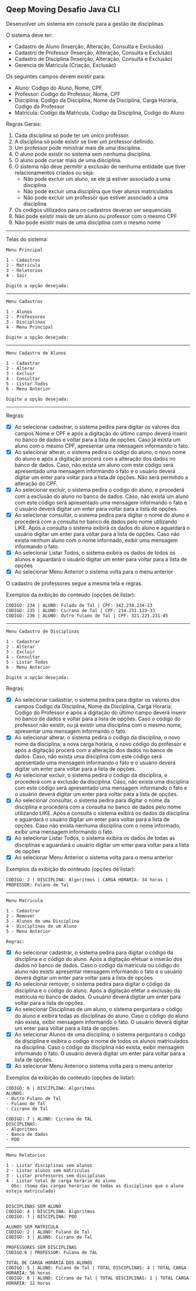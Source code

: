 ## Qeep Moving Desafio Java CLI

Desenvolver um sistema em console para a gestão de disciplinas. 

O sistema deve ter:

- Cadastro de Aluno (Inserção, Alteração, Consulta e Exclusão)
- Cadastro de Professor (Inserção, Alteração, Consulta e Exclusão)
- Cadastro de Disciplina (Inserção, Alteração, Consulta e Exclusão)
- Gerencia de Matricula (Criação, Exclusão)

Os seguintes campos devem existir para: 

- Aluno: Codigo do Aluno, Nome, CPF
- Professor: Codigo do Professor, Nome, CPF
- Disciplina: Codigo da Disciplina, Nome da Disciplina, Carga Horaria, Codigo do Professor
- Matricula: Codigo da Matricula, Codigo da Disciplina, Codigo do Aluno

Regras Gerais: 

1. Cada disciplina só pode ter um único professor.
2. A disciplina só pode existir se tiver um professor definido.
3. Um professor pode ministrar mais de uma disciplina.
4. O aluno pode existir no sistema sem nenhuma disciplina.
5. O aluno pode cursar mais de uma disciplina.
6. O sistema não deve permitir a exclusão de nenhuma entidade que tiver relacionamentos criados ou seja: 
    - Não pode excluir um aluno, se ele já estiver associado a uma disciplina
    - Não pode excluir uma disciplina que tiver alunos matriculados
    - Não pode excluir um professor que estiver associado a uma disciplina
7. Os codigos utilizados para os cadastros deverao ser sequenciais
8. Não pode existir mais de um aluno ou professor com o mesmo CPF
9. Não pode existir mais de uma disciplina com o mesmo nome

---

  Telas do sistema:

    Menu Principal

    1 - Cadastros
    2 - Matricula
    3 - Relatorios
    4 - Sair

    Digite a opção desejada: 

---

    Menu Cadastros

    1 - Alunos
    2 - Professores
    3 - Disciplinas
    4 - Menu Principal

    Digite a opção desejada:

---

    Menu Cadastro de Alunos

    1 - Cadastrar
    2 - Alterar
    3 - Excluir
    4 - Consultar 
    5 - Listar Todos
    6 - Menu Anterior

    Digite a opção desejada: 

---

Regras:

- [x] Ao selecionar cadastrar, o sistema pedira para digitar os valores dos campos Nome e CPF e após a digitação do último campo deverá inserir no banco de dados e voltar para a lista de opções.  Caso já exista um aluno com o mesmo CPF, apresentar uma mensagem informando o fato.
- [x] Ao selecionar alterar, o sistema pedira o codigo do aluno, o novo nome do aluno e após a digitação procerá com a alteração dos dados no banco de dados. Caso, não exista um aluno com este código será apresentado uma mensagem informando o fato e o usuário deverá digitar um enter para voltar para a lista de opções. Não será permitido a alteração do CPF.
- [x] Ao selecionar excluir, o sistema pedira o codigo do aluno, e procederá com a exclusão do aluno no banco de dados. Caso, não exista um aluno com este código será apresentado uma mensagem informando o fato e o usuário deverá digitar um enter para voltar para a lista de opções.
- [x] Ao selecionar consultar, o sistema pedira para digitar o nome do aluno e procederá com a consulta no banco de dados pelo nome utilizando LIKE. Após a consulta o sistema exibirá os dados do aluno e aguardará o usuário digitar um enter para voltar para a lista de opções. Caso não exista nenhum aluno com o nome informado, exibir uma mensagem informando o fato.
- [x] Ao selecionar Listar Todos, o sistema exibira os dados de todos os alunos e aguardará o usuário digitar um enter para voltar para a lista de opções
- [x] Ao selecionar Menu Anterior o sistema volta para o menu anterior

O cadastro de professores segue a mesma tela e regras.

Exemplos da exibição do conteudo (opções de listar):

    CODIGO: 234 | ALUNO: Fulado de Tal | CPF: 342.234.234-23
    CODIGO: 235 | ALUNO: Cicrano de Tal | CPF: 234.231.123-33 
    CODIGO: 236 | ALUNO: Outro fulano de Tal | CPF: 321.221.231-45

-------------------------------------------------

    Menu Cadastro de Disciplinas 

    1 - Cadastrar
    2 - Alterar
    3 - Excluir
    4 - Consultar 
    5 - Listar Todos
    6 - Menu Anterior

    Digite a opção desejada: 

Regras:

- [x] Ao selecionar cadastrar, o sistema pedira para digitar os valores dos campos Codigo da Disciplina, Nome da Disciplina, Carga Horaria, Codigo do Professor e após a digitação do último campo deverá inserir no banco de dados e voltar para a lista de opções. Caso o código do professor não existir, ou já existir uma disciplina com o mesmo nome, apresentar uma mensagem informando o fato.	
- [x] Ao selecionar alterar, o sistema pedira o codigo da disciplina, o novo nome da disciplina, a nova carga horária, o novo código do professor e após a digitação procerá com a alteração dos dados no banco de dados. Caso, não exista uma disciplina com este código será apresentado uma mensagem informando o fato e o usuário deverá digitar um enter para voltar para a lista de opções. 
- [x] Ao selecionar excluir, o sistema pedira o codigo da disciplina, e procederá com a exclusão da disciplina. Caso, não exista uma disciplina com este código será apresentado uma mensagem informando o fato e o usuário deverá digitar um enter para voltar para a lista de opções.
- [x] Ao selecionar consultar, o sistema pedira para digitar o nome da disciplina e procederá com a consulta no banco de dados pelo nome utilizando LIKE. Após a consulta o sistema exibirá os dados da disciplina e aguardará o usuário digitar um enter para voltar para a lista de opções. Caso não exista nenhuma disciplina com o nome informado, exibir uma mensagem informando o fato.
- [x] Ao selecionar Listar Todos, o sistema exibira os dados de todas as disciplinas e aguardará o usuário digitar um enter para voltar para a lista de opções
- [x] Ao selecionar Menu Anterior o sistema volta para o menu anterior

Exemplos da exibição do conteudo (opções de listar):

    CODIGO: 2 | DISCIPLINA: Algoritmos | CARGA HORARIA: 34 horas | PROFESSOR: Fulano de Tal

-------------------------------------------------

    Menu Matricula 

    1 - Cadastrar
    2 - Remover
    3 - Alunos de uma Disciplina  
    4 - Disciplinas de um Aluno
    5 - Menu Anterior

    Regras:

- [x] Ao selecionar cadastrar, o sistema pedira para digitar o código da disciplina e o código do aluno. Após a digitação efetuar a inserão dos dados no banco de dados. Caso o codigo da matricula ou código do aluno não existir apresentar mensagem informando o fato  e o usuário deverá digitar um enter para voltar para a lista de opções. 
- [x] Ao selecionar remover, o sistema pedira para digitar o código da disciplina e o código do aluno. Após a digitação efetar a exclusão da matrícula no banco de dados. O usuário deverá digitar um enter para voltar para a lista de opções. 
- [x] Ao selecionar Disciplinas de um aluno, o sistema perguntara o código do aluno e exibira todas as disciplinas do aluno. Caso o código do aluno não exista, exibir mensagem informando o fato. O usuário deverá digitar um enter para voltar para a lista de opções. 
- [x] Ao selecionar Alunos de uma disciplina, o sistema perguntara o código da disciplina e exibira o codigo e nome de todos os alunos matriculados na disciplina. Caso o código da disciplina não exista, exibir mensagem informando o fato. O usuário deverá digitar um enter para voltar para a lista de opções. 
- [x] Ao selecionar Menu Anterior o sistema volta para o menu anterior

Exemplos da exibição do conteudo (opções de listar):

    CODIGO: 6 | DISCIPLINA: Algoritmos
    ALUNOS: 
    - Outro Fulano de Tal
    - Fulano de Tal
    - Cicrano de Tal

    CODIGO: 7 | ALUNO: Cicrano de TAL
    DISCIPLINAS: 
    - Algoritmos
    - Banco de dados
    - POO 

-------------------------------------------------

    Menu Relatorios

    1 - Listar disciplinas sem alunos
    2 - Listar alunos sem matriculas
    3 - Listar professores sem disciplinas
    4 - Listar total de carga horário do aluno 
      Obs: (Soma das cargas horárias de todas as disciplinas que o aluno esteja matriculado)


    DISCIPLINAS SEM ALUNO
    CODIGO: 4 | DISCIPLINA: Algoritmos
    CODIGO: 7 | DISCIPLINA: POO

    ALUNOS SEM MATRICULA
    CODIGO: 2 | ALUNO: Fulano de Tal
    CODIGO: 3 | ALUNO: Cicrano de Tal

    PROFESSORES SEM DISCIPLINAS
    CODIGO:6 | PROFESSOR: Fulano de TAL

    TOTAL DE CARGA HORARIA DOS ALUNOS
    CODIGO: 5 | ALUNO: Fulano de Tal | TOTAL DISCIPLINAS: 4 | TOTAL CARGA HORARIA: 56 horas
    CODIGO: 6 | ALUNO: Cicrano de Tal | TOTAL DISCIPLINAS: 1 | TOTAL CARGA HORARIA: 12 horas
